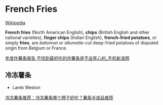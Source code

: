 # French Fries
[Wikipedia](https://en.wikipedia.org/wiki/French_fries)

**French fries** (North American English), **chips** (British English and other national varieties), **finger chips** (Indian English), **french-fried potatoes**, or simply **fries**, are *batonnet* or *allumette-cut* deep-fried potatoes of disputed origin from Belgium or France.

[年度炸薯条报告 不找到最好吃的炸薯条是不会死心的\_手机新浪网](https://fashion.sina.cn/2018-12-23/detail-ihqhqcir8284457.d.html)

## 冷冻薯条
- Lamb Weston

[冷冻薯条推荐：冷冻薯条哪个牌子好吃？薯条半成品推荐](https://www.zhihu.com/tardis/zm/art/573521923)
